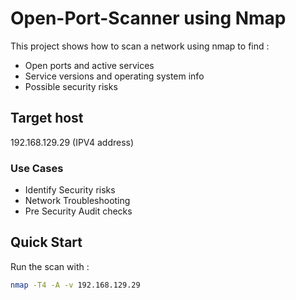 # Open-Port-Scanner using Nmap

This project shows how to scan a network using nmap to find :
-  Open ports and active services
-  Service versions and operating system info
-  Possible security risks


## Target host

192.168.129.29 (IPV4 address)

### Use Cases
-  Identify Security risks
-  Network Troubleshooting
-  Pre Security Audit checks

## Quick Start
Run the scan with :
```bash
nmap -T4 -A -v 192.168.129.29
